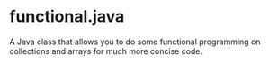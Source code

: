 functional.java
===============

A Java class that allows you to do some functional programming on collections and arrays for much more concise code.
